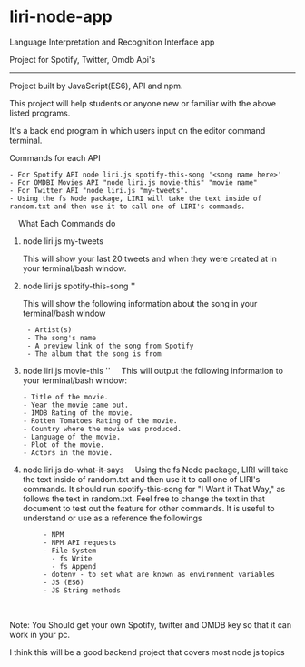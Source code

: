 # liri-node-app

Language Interpretation and Recognition Interface app

Project for Spotify, Twitter, Omdb Api's 

-------------------------------------------------------------------------------------------------


Project built by JavaScript(ES6), API and npm.

This project will help students or anyone new or familiar with the above listed programs. 

It's a back end program in which users input on the editor command terminal.  

Commands for each API 

    - For Spotify API node liri.js spotify-this-song '<song name here>'
    - For OMDBI Movies API "node liri.js movie-this" "movie name"
    - For Twitter API "node liri.js "my-tweets".
    - Using the fs Node package, LIRI will take the text inside of random.txt and then use it to call one of LIRI's commands.
     
    
What Each Commands do 

1. node liri.js my-tweets

    This will show your last 20 tweets and when they were created at in your terminal/bash window.

2. node liri.js spotify-this-song '<song name here>'
    
    This will show the following information about the song in your terminal/bash window
        
        - Artist(s)
        - The song's name
        - A preview link of the song from Spotify
        - The album that the song is from
        
3. node liri.js movie-this '<movie name here>'
    
    This will output the following information to your terminal/bash window:

       - Title of the movie.
       - Year the movie came out.
       - IMDB Rating of the movie.
       - Rotten Tomatoes Rating of the movie.
       - Country where the movie was produced.
       - Language of the movie.
       - Plot of the movie.
       - Actors in the movie.

4. node liri.js do-what-it-says
    
   Using the fs Node package, LIRI will take the text inside of random.txt and then use it to call one of LIRI's commands.
   It should run spotify-this-song for "I Want it That Way," as follows the text in random.txt.
   Feel free to change the text in that document to test out the feature for other commands.
   It is useful to understand or use as a reference the followings

            - NPM 
            - NPM API requests
            - File System 
              - fs Write
              - fs Append
            - dotenv - to set what are known as environment variables
            - JS (ES6)
            - JS String methods
           


Note: You Should get your own Spotify, twitter and OMDB key so that it can work in your pc. 

I think this will be a good backend project that covers most node js topics
